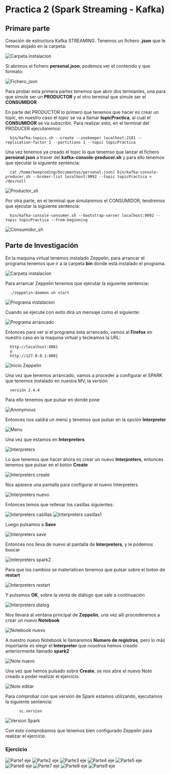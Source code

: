 # Practica 2 (Spark Streaming - Kafka)

## Primare parte

Creación de estructura Kafka STREAMING.
Tenemos un fichero __.json__ que le hemos alojado en la carpeta:

![Carpeta instalacion](/imagenes/carpeta_ficheros.jpg "Carpeta instalación")

Si abrimos el fichero __personal.json__, podemos ver el contenido y que formato:

![Fichero_json](/imagenes/fichero_json.jpg "Fichero json")

Para probar esta primera partes tenemos que abrir dos termianles, una para que simule ser un __PRODUCTOR__ y el otro terminal que simule ser el __CONSUMIDOR__

En parte del PRODUCTOR lo primero que tenemos que hacer es crear un topic, en nuestro caso el *topic* se va a llamar **topicPractica**, al cual el __CONSUMIDOR__ se va subscribir. Para realizar esto, en el terminal del PRODUCER ejecutaremos:

      bin/kafka-topics.sh --create --zookeeper localhost:2181 --replication-factor 1 --partitions 1 --topic topicPractica

Una vez tenemos ya creado el topic lo que tenemso que lanzar el fichero __personal.json__ a traver del __kafka-console-producer.sh__ y para ello tenemos que ejecutar la siguiente sentencia:

      cat /home/keepcoding/Documentos/personal.json| bin/kafka-console-producer.sh --broker-list localhost:9092 --topic topicPractica > /dev/null

![Productor_sh](/imagenes/procuctor_sh.jpg "Productor sh")

Por otra parte, en el terminal que simularemos el CONSUMIDOR, tendremos que ejecutar la siguiente sentencia:

      bin/kafka-console-consumer.sh --bootstrap-server localhost:9092 --topic topicPractica --from-beginning

![Consumidor_sh](/imagenes/consumidor_sh.jpg "Consumidor sh")

## Parte de Investigación

En la maquina virtual tenemos instalado Zeppelin, para arrancar el programa tenemos que ir a la carpeta __bin__ donde está instalado el programa.

![Carpeta instalacion](/imagenes/z01.jpg "Carpeta instalación")

Para arrancar Zeppelin tenemos que ejecutar la siguiente sentencia:

      ./zeppelin-daemon.sh start

![Programa instalacion](/imagenes/z02.jpg "Programa instalación")

Cuando se ejecute con exito dirá un mensaje como el siguiente:

![Programa arrancado](/imagenes/z05.jpg "Programa arrancado")

Entonces para ver si el programa esta arrancado, vamos al **Firefox** en nuestro caso en la maquina virtual y tecleamos la URL:

      http://localhost:8081
      ó
      http://127.0.0.1:8081
 
![Inicio Zeppelin](/imagenes/z1.jpg "Inicio Zeppelin")

Una vez que tenemos arrancado, vamos a proceder a configurar el SPARK que tenemos instalado en nuestra MV, la versión 

      versión 2.4.4
Para ello tenemos que pulsar en donde pone

![Anonymous](/imagenes/z3.jpg "Anonymous")

Entonces nos saldrá un menú y tenemos que pulsar en la opción **Interpreter**

![Menu](/imagenes/z4.jpg "Menú")

Una vez que estamos en **Interpreters**

![Interpreters](/imagenes/z5.jpg "Interpreters")

Lo que tenemos que hacer ahora es crear un nuevo __Interpreters__, entonces tenemos que pulsar en el botón **Create**

![Interpreters create](/imagenes/z50.jpg "Interpreters create")

Nos aparece una pantalla para configurar el nuevo Interpreters

![Interpreters nuevo](/imagenes/z6.jpg "Interpreters nuevo")

Entonces temos que rellenar los casillas siguientes:

![Interpreters casillas](/imagenes/z7.jpg "Interpreters casillas")
![Interpreters casillas1](/imagenes/z9.jpg "Interpreters casillas1")

Luego pulsamos a **Save**

![Interpreters save](/imagenes/z10.jpg "Interpreters save")

Entonces nos lleva de nuevo al pantalla de **Interpreters**, y le podemos buscar

![Interpreters spark2](/imagenes/z11.jpg "Interpreters spark2")

Para que los cambios se materialicen tenemos que pulsar sobre el boton de **restart**

![Interpreters restart](/imagenes/z111.jpg "Interpreters restart")

Y pulsamos **OK**, sobre la venta de diálogo que sale a continuación

![Interpreters dialog](/imagenes/z13.jpg "Interpreters dialog")

Nos llevará al ventana principal de **Zeppelin**, una vez alli procederemos a crear un nuevo **Notebook**

![Notebook nuevo](/imagenes/z141.jpg "Notebook nuevo")

A nuestro nuevo Notebook le llamaremos **Numero de registros**, pero lo más importante es elegir el **Interpreter** que nosotros hemos creado anteriormente llamado **spark2**

![Note nuevo](/imagenes/z14.jpg "Note nuevo")

Una vez que hemos pulsado sobre **Create**, se nos abre el nuevo Note creado a poder realizar el ejercicio.

![Note editar](/imagenes/z15.jpg "Note editar")

Para comprobar con que versión de Spark estamos utilizando, ejecutamos la siguiente sentencia:

          sc.version
![Version Spark](/imagenes/z21.jpg "Version Spark")

Con esto comprobamos que tenemos bien configurado Zeppelin para realizar el ejercicio.

### Ejercicio

![Parte1 eje](/imagenes/zeje1.jpg "Parte1 eje")
![Parte2 eje](/imagenes/zeje2.jpg "Parte2 eje")
![Parte3 eje](/imagenes/zeje3.jpg "Parte3 eje")
![Parte4 eje](/imagenes/zeje4.jpg "Parte4 eje")
![Parte5 eje](/imagenes/zeje5.jpg "Parte5 eje")
![Parte6 eje](/imagenes/zeje6.jpg "Parte6 eje")
![Parte7 eje](/imagenes/zeje7.jpg "Parte7 eje")
![Parte8 eje](/imagenes/zeje8.jpg "Parte8 eje")
![Parte9 eje](/imagenes/zeje9.jpg "Parte9 eje")

